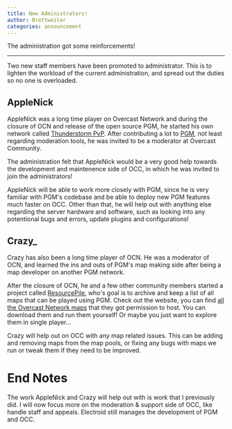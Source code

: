 ```yaml
---
title: New Administrators!
author: Brottweiler
categories: announcement
---
```


The administration got some reinforcements!

---

Two new staff members have been promoted to administrator. This is to lighten the workload of the current administration, and spread out the duties so no one is overloaded.

## AppleNick

AppleNick was a long time player on Overcast Network and during the closure of OCN and release of the open source PGM, he started his own network called [Thunderstorm PvP](https://tspvp.com/). After contributing a lot to [PGM](https://github.com/Electroid/PGM/commits?author=applenick), not least regarding moderation tools, he was invited to be a moderator at Overcast Community.

The administration felt that AppleNick would be a very good help towards the development and maintenence side of OCC, in which he was invited to join the administrators!

AppleNick will be able to work more closely with PGM, since he is very familiar with PGM's codebase and be able to deploy new PGM features much faster on OCC. Other than that, he will help out with anything else regarding the server hardware and software, such as looking into any potentional bugs and errors, update plugins and configurations!

## Crazy_

Crazy has also been a long time player of OCN. He was a moderator of OCN, and learned the ins and outs of PGM's map making side after being a map developer on another PGM network.

After the closure of OCN, he and a few other community members started a project called [ResourcePile](https://mcresourcepile.github.io/), who's goal is to archive and keep a list of all maps that can be played using PGM. Check out the website, you can find [all the Overcast Network maps](https://mcresourcepile.github.io/maps/overcast) that they got permission to host. You can download them and run them yourself! Or maybe you just want to explore them in single player...

Crazy will help out on OCC with any map related issues. This can be adding and removing maps from the map pools, or fixing any bugs with maps we run or tweak them if they need to be improved.

# End Notes

The work AppleNick and Crazy will help out with is work that I previously did. I will now focus more on the moderation & support side of OCC, like handle staff and appeals. Electroid still manages the development of PGM and OCC.
